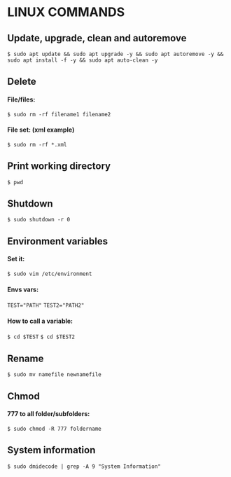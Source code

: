 <div>

<h1>LINUX COMMANDS</h1>
<h2>Update, upgrade, clean and autoremove</h2>

`$ sudo apt update && sudo apt upgrade -y && sudo apt autoremove -y && sudo apt install -f -y && sudo apt auto-clean -y`

<h2>Delete</h2>
<h4>File/files:</h4>

`$ sudo rm -rf filename1 filename2`

<h4>File set: (xml example)</h4>

`$ sudo rm -rf *.xml`

<h2>Print working directory</h2>

`$ pwd`

<h2>Shutdown</h2>

`$ sudo shutdown -r 0`

<h2>Environment variables</h2>
<h4>Set it:</h4>

`$ sudo vim /etc/environment`

<h4>Envs vars:</h4>

`TEST="PATH"`
`TEST2="PATH2"`

<h4>How to call a variable:</h4>

`$ cd $TEST`
`$ cd $TEST2`

<h2>Rename</h2>

`$ sudo mv namefile newnamefile`

<h2>Chmod</h2>
<h4>777 to all folder/subfolders:</h4>

`$ sudo chmod -R 777 foldername`

<h2>System information</h2>

`$ sudo dmidecode | grep -A 9 "System Information"`

</div>
